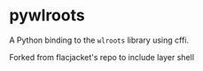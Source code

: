 # pywlroots

A Python binding to the `wlroots` library using cffi.

Forked from flacjacket's repo to include layer shell
